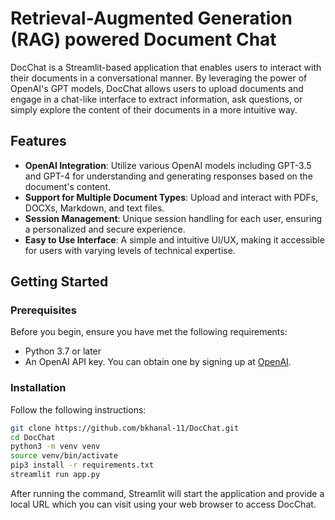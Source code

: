# Retrieval-Augmented Generation (RAG) powered Document Chat

DocChat is a Streamlit-based application that enables users to interact with their documents in a conversational manner. By leveraging the power of OpenAI's GPT models, DocChat allows users to upload documents and engage in a chat-like interface to extract information, ask questions, or simply explore the content of their documents in a more intuitive way.

## Features

- **OpenAI Integration**: Utilize various OpenAI models including GPT-3.5 and GPT-4 for understanding and generating responses based on the document's content.
- **Support for Multiple Document Types**: Upload and interact with PDFs, DOCXs, Markdown, and text files.
- **Session Management**: Unique session handling for each user, ensuring a personalized and secure experience.
- **Easy to Use Interface**: A simple and intuitive UI/UX, making it accessible for users with varying levels of technical expertise.

## Getting Started

### Prerequisites

Before you begin, ensure you have met the following requirements:

- Python 3.7 or later
- An OpenAI API key. You can obtain one by signing up at [OpenAI](https://platform.openai.com/account/api-keys).

### Installation

Follow the following instructions:

```bash
git clone https://github.com/bkhanal-11/DocChat.git
cd DocChat
python3 -m venv venv
source venv/bin/activate
pip3 install -r requirements.txt
streamlit run app.py
```

After running the command, Streamlit will start the application and provide a local URL which you can visit using your web browser to access DocChat.


